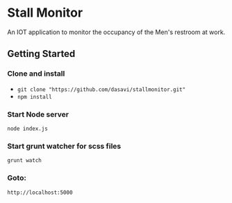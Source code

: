 # Stall Monitor

An IOT application to monitor the occupancy of the Men's restroom at work.
 
## Getting Started

### Clone and install
* `git clone "https://github.com/dasavi/stallmonitor.git"`
* `npm install`

### Start Node server
`node index.js`

### Start grunt watcher for scss files
`grunt watch`

### Goto:
`http://localhost:5000`
